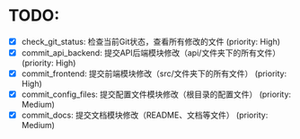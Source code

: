 # TODO:

- [x] check_git_status: 检查当前Git状态，查看所有修改的文件 (priority: High)
- [x] commit_api_backend: 提交API后端模块修改（api/文件夹下的所有文件） (priority: High)
- [x] commit_frontend: 提交前端模块修改（src/文件夹下的所有文件） (priority: High)
- [x] commit_config_files: 提交配置文件模块修改（根目录的配置文件） (priority: Medium)
- [x] commit_docs: 提交文档模块修改（README、文档等文件） (priority: Medium)
